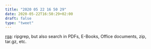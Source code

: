 ```yaml
---
title: "2020 05 22 16 50 29"
date: 2020-05-22T16:50:29+02:00
draft: false
type: "tweet"
---
```


[rga](https://phiresky.github.io/blog/2019/rga--ripgrep-for-zip-targz-docx-odt-epub-jpg/): ripgrep, but also search in PDFs, E-Books, Office documents, zip, tar.gz, etc.
